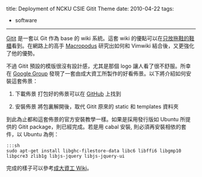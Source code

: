 title: Deployment of NCKU CSIE Gitit Theme
date: 2010-04-22
tags:
- software
---

[Gitit](http://gitit.net/) 是一套以 Git 作為 base 的 wiki 系統。這套 wiki 的優點可以在[只放拖鞋的鞋櫃](http://walkingice.blogspot.tw/2011/11/gitit-git-based-wiki.html)看到。在網路上的高手 [Macropodus](http://macropodus.github.io/gitit_mix_vimwiki.html) 研究出如何和 Vimwiki 結合後，又更強化了他的優勢。

不過 Gitit 預設的模版很沒有設計感，尤其是那個 logo 讓人看了很不舒服。所幸在 [Google Group](https://groups.google.com/forum/#!topic/gitit-discuss/g6rZWIOmiu8) 發現了一套由成大資工所製作的好看佈景。以下將介紹如何安裝這套佈景：

1. 下載佈景
打包好的佈景可以在 [GitHub](https://github.com/CrBoy/csiewiki) 上找到

2. 安裝佈景
將包裏解開後，取代 Gitit 原來的 static 和 templates 資料夾

到此為止都和這套佈景的官方安裝教學一樣。如果是採用發行版如 Ubuntu 所提供的 Gitit package，則已經完成。若是用 cabal 安裝, 則必須再安裝相依的套件，以 Ubuntu 為例：

    :::sh
    sudo apt-get install libghc-filestore-data libc6 libffi6 libgmp10 libpcre3 zlib1g libjs-jquery libjs-jquery-ui

完成的樣子可以參考[成大資工 Wiki](http://wiki.csie.ncku.edu.tw/)。
